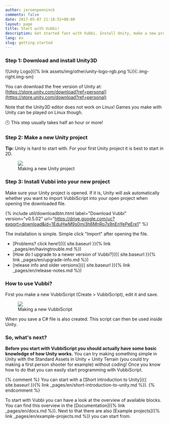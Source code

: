 ```yaml
---
author: jeroenpenninck
comments: false
date: 2017-05-07 21:18:52+00:00
layout: page
title: Start with Vubbi!
description: Get started fast with Vubbi. Install Unity, make a new project en install Vubbi in your new project.
lang: en
slug: getting-started
---
```


### Step 1: Download and install Unity3D
![Unity Logo]({% link assets/img/other/unity-logo-rgb.png %}){:.img-right.img-sm}

You can download the free version of Unity at:
[https://store.unity.com/download?ref=personal](https://store.unity.com/download?ref=personal)

Note that the Unity3D editor does not work on Linux! Games you make with Unity can be played on Linux though.

🕓 This step usually takes half an hour or more!


### Step 2: Make a new Unity project

**Tip:** Unity is hard to start with. For your first Unity project it is best to start in 2D.

<figure>
  <img src="{{ site.baseurl }}{% link /assets/img/gifs/gif_unity_asteroids_new.gif %}" class="img-sm"/>
  <figcaption>Making a new Unity project</figcaption>
</figure>

### Step 3: Install Vubbi into your new project

Make sure your Unity project is opened. If it is, Unity will ask automatically whether you want to import VubbiScript into your open project when opening the downloaded file. 

{% include util/downloadbtn.html
  label="Download Vubbi"
  version="v0.5.02"
  url="https://drive.google.com/uc?export=download&id=1EduHwM9s0mj3h6MnRo7s9nEnYePeEre1" %}

The installation is simple. Simple click "Import" after opening the file.

 - [Problems? click here!]({{ site.baseurl }}{% link _pages/en/havingtrouble.md %})
 - [How do I upgrade to a newer version of Vubbi?]({{ site.baseurl }}{% link _pages/en/upgrade-info.md %})
 - [release info and older versions]({{ site.baseurl }}{% link _pages/en/release-notes.md %})


### How to use Vubbi?

First you make a new VubbiScript (Create > VubbiScript), edit it and save.

<figure>
  <img src="{{ site.baseurl }}{% link /assets/img/gifs/gif_vubbi_make_script.gif %}" class="img-sm"/>
  <figcaption>Making a new VubbiScript</figcaption>
</figure>

When you save a C# file is also created. This script can then be used inside Unity.


### So, what's next?

**Before you start with VubbiScript you should actually have some basic knowledge of how Unity works.** You can try making something simple in Unity with the Standard Assets in Unity + Unity Terrain (you could try making a first person shooter for example) without coding! Once you know how to do that you can easily start programming with VubbiScript.

{% comment %}
You can start with a [Short introduction to Unity]({{ site.baseurl }}{% link _pages/en/short-introduction-to-unity.md %}).
{% endcomment %}

To start with Vubbi you can have a look at the overview of available blocks. You can find this overview in the [Documentation]({% link _pages/en/docs.md %}). Next to that there are also [Example projects]({% link _pages/en/example-projects.md %}) you can start from.

